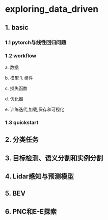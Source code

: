 # exploring_data_driven
## 1. basic
### 1.1 pytorch与线性回归问题
### 1.2 workflow
a. 数据

b. 模型
    1. 组件

c. 损失函数

d. 优化器

e. 训练迭代,加载,保存和可视化

### 1.3 quickstart

## 2. 分类任务
## 3. 目标检测、语义分割和实例分割
## 4. Lidar感知与预测模型
## 5. BEV
## 6. PNC和E-E探索